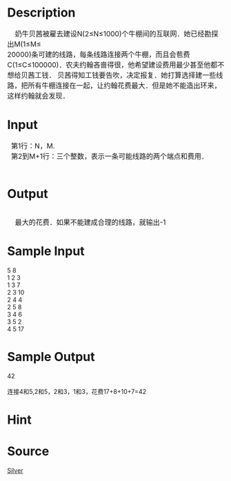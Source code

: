 
# Description

<div class="content"><div><span style="font-size: medium">    奶牛贝茜被雇去建设N(2≤N≤1000)个牛棚间的互联网．她已经勘探出M(1≤M≤</span></div>
<div><span style="font-size: medium">20000)条可建的线路，每条线路连接两个牛棚，而且会苞费C(1≤C≤100000)．农夫约翰吝啬得很，他希望建设费用最少甚至他都不想给贝茜工钱． 贝茜得知工钱要告吹，决定报复．她打算选择建一些线路，把所有牛棚连接在一起，让约翰花费最大．但是她不能造出环来，这样约翰就会发现．</span></div></div>

# Input

<div class="content"><div><span style="font-size: medium">  第1行：N，M.</span></div>
<div><span style="font-size: medium">  第2到M+1行：三个整数，表示一条可能线路的两个端点和费用．</span></div>
<div><span style="font-size: medium"> </span></div></div>

# Output

<div class="content"><div> </div>
<div><span style="font-size: medium">    最大的花费．如果不能建成合理的线路，就输出-1</span></div></div>

# Sample Input

<div class="content"><span class="sampledata">5 8<br/>
1 2 3<br/>
1 3 7<br/>
2 3 10<br/>
2 4 4<br/>
2 5 8<br/>
3 4 6<br/>
3 5 2<br/>
4 5 17</span></div>

# Sample Output

<div class="content"><span class="sampledata">42<br/>
<br/>
连接4和5,2和5，2和3，1和3，花费17+8+10+7=42</span></div>

# Hint

<div class="content"><p></p></div>

# Source

<div class="content"><p><a href="problemset.php?search=Silver">Silver</a></p></div>

